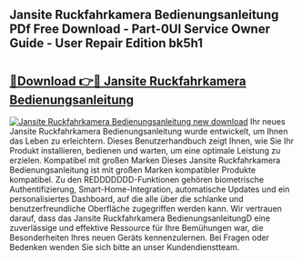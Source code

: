 ## Jansite Ruckfahrkamera Bedienungsanleitung PDf Free Download - Part-0UI Service Owner Guide - User Repair Edition bk5h1

# <h2><a href="http://df00f56.blite.top/?on=Jansite+Ruckfahrkamera+Bedienungsanleitung">🔗Download 👉🔴 Jansite Ruckfahrkamera Bedienungsanleitung</a></h2>

[![Jansite Ruckfahrkamera Bedienungsanleitung new download](https://i.imgur.com/lujVjoI.png)](http://df00f56.blite.top/?on=Jansite+Ruckfahrkamera+Bedienungsanleitung)
Ihr neues Jansite Ruckfahrkamera Bedienungsanleitung wurde entwickelt, um Ihnen das Leben zu erleichtern. Dieses Benutzerhandbuch zeigt Ihnen, wie Sie Ihr Produkt installieren, bedienen und warten, um eine optimale Leistung zu erzielen. Kompatibel mit großen Marken Dieses Jansite Ruckfahrkamera Bedienungsanleitung ist mit großen Marken kompatibler Produkte kompatibel. Zu den REDDDDDDD-Funktionen gehören biometrische Authentifizierung, Smart-Home-Integration, automatische Updates und ein personalisiertes Dashboard, auf die alle über die schlanke und benutzerfreundliche Oberfläche zugegriffen werden kann. Wir vertrauen darauf, dass das Jansite Ruckfahrkamera BedienungsanleitungD eine zuverlässige und effektive Ressource für Ihre Bemühungen war, die Besonderheiten Ihres neuen Geräts kennenzulernen. Bei Fragen oder Bedenken wenden Sie sich bitte an unser Kundendienstteam.
